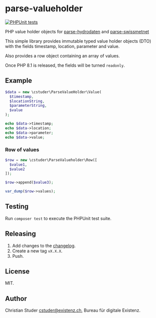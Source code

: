 # parse-valueholder

[![PHPUnit tests](https://github.com/cstuder/parse-valueholder/actions/workflows/phpunit.yml/badge.svg)](https://github.com/cstuder/parse-valueholder/actions/workflows/phpunit.yml)

PHP value holder objects for [parse-hydrodaten](https://github.com/cstuder/parse-hydrodaten) and [parse-swissmetnet](https://github.com/cstuder/parse-swissmetnet)

This simple library provides immutable typed value holder objects (DTO) with the fields timestamp, location, parameter and value.

Also provides a row object containing an array of values.

Once PHP 8.1 is released, the fields will be turned `readonly`.

## Example

```php
$data = new \cstuder\ParseValueHolder\Value(
  $timestamp,
  $locationString,
  $parameterString,
  $value
);

echo $data->timestamp;
echo $data->location;
echo $data->parameter;
echo $data->value;
```

### Row of values

```php
$row = new \cstuder\ParseValueholder\Row([
  $value1,
  $value2
]);

$row->append($value3);

var_dump($row->values);
```

## Testing

Run `composer test` to execute the PHPUnit test suite.

## Releasing

1. Add changes to the [changelog](CHANGELOG.md).
1. Create a new tag `vX.X.X`.
1. Push.

## License

MIT.

## Author

Christian Studer <cstuder@existenz.ch>, Bureau für digitale Existenz.

```

```
